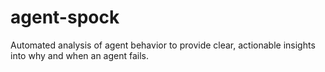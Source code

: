 # agent-spock
Automated analysis of agent behavior to provide clear, actionable insights into why and when an agent fails.
